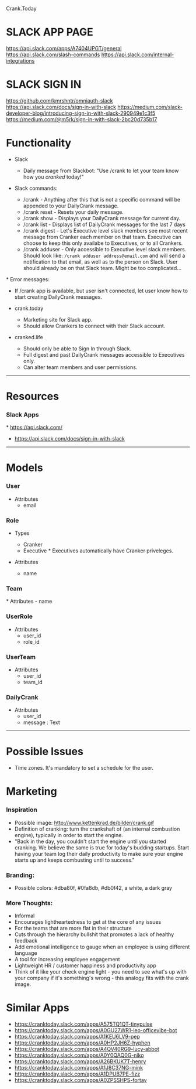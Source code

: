 Crank.Today

# SLACK APP PAGE
https://api.slack.com/apps/A7404UPGT/general
https://api.slack.com/slash-commands
https://api.slack.com/internal-integrations

# SLACK SIGN IN
https://github.com/kmrshntr/omniauth-slack
https://api.slack.com/docs/sign-in-with-slack
https://medium.com/slack-developer-blog/introducing-sign-in-with-slack-290949e1c3f5
https://medium.com/@m5rk/sign-in-with-slack-2bc20d735b17

# Functionality

* Slack

  - Daily message from Slackbot: "Use /crank to let your team know how you _cranked_ today!"

* Slack commands:

  - /crank - Anything after this that is not a specific command will be appended to your DailyCrank message.
  - /crank reset - Resets your daily message.
  - /crank show - Displays your DailyCrank message for current day.
  - /crank list - Displays list of DailyCrank messages for the last 7 days
  - /crank digest - Let's Executive level slack members see most recent message from Cranker each member on that team. Executive can choose to keep this only availabe to Executives, or to all Crankers.
  - /crank adduser - Only accessible to Executive level slack members. Should look like: `/crank adduser address@email.com` and will send a notification to that email, as well as to the person on Slack. User should already be on that Slack team. Might be too complicated...

* Error messages:

  - If /crank app is available, but user isn't connected, let user know how to start creating DailyCrank messages.

* crank.today

  - Marketing site for Slack app.
  - Should allow Crankers to connect with their Slack account.

* cranked.life

  - Should only be able to Sign In through Slack.
  - Full digest and past DailyCrank messages accessible to Executives only.
  - Can alter team members and user permissions.

---

# Resources

### Slack Apps

  * https://api.slack.com/
  * https://api.slack.com/docs/sign-in-with-slack

---

# Models

### User

  * Attributes
    - email

### Role

  * Types
    - Cranker
    - Executive
      * Executives automatically have Cranker priveleges.

  * Attributes
    - name

### Team

  * Attributes
    - name

### UserRole

  * Attributes
    - user_id
    - role_id

### UserTeam

  * Attributes
    - user_id
    - team_id

### DailyCrank

  * Attributes
    - user_id
    - message : Text

---

# Possible Issues

* Time zones. It's mandatory to set a schedule for the user.

# Marketing

### Inspiration
* Possible image: http://www.kettenkrad.de/bilder/crank.gif
* Definition of cranking: turn the crankshaft of (an internal combustion engine), typically in order to start the engine.
* "Back in the day, you couldn't start the engine until you started cranking. We believe the same is true for today's budding startups. Start having your team log their daily productivity to make sure your engine starts up and keeps combusting until to success."

### Branding:
* Possible colors: #dba80f, #0fa8db, #db0f42, a white, a dark gray

### More Thoughts:
* Informal
* Encourages lightheartedness to get at the core of any issues
* For the teams that are more flat in their structure
* Cuts through the hierarchy bullshit that promotes a lack of healthy feedback
* Add emotional intelligence to gauge when an employee is using different language
* A tool for increasing employee engagement
* Lightweight HR / customer happiness and productivity app
* Think of it like your check engine light - you need to see what's up with your company if it's something's wrong - this analogy fits with the crank image.

# Similar Apps
* https://cranktoday.slack.com/apps/A575TQ1QT-tinypulse
* https://cranktoday.slack.com/apps/A0GU27WR1-leo-officevibe-bot
* https://cranktoday.slack.com/apps/A1KEU6LV9-pep
* https://cranktoday.slack.com/apps/A0HP2JH6Z-hyphen
* https://cranktoday.slack.com/apps/A4QV40RG9-lucy-abbot
* https://cranktoday.slack.com/apps/A0Y0QAQ0G-niko
* https://cranktoday.slack.com/apps/A26BKUK7T-henry
* https://cranktoday.slack.com/apps/A1J8C37NG-mink
* https://cranktoday.slack.com/apps/A1DPUB7PE-fizz
* https://cranktoday.slack.com/apps/A0ZPSSHPS-fortay

